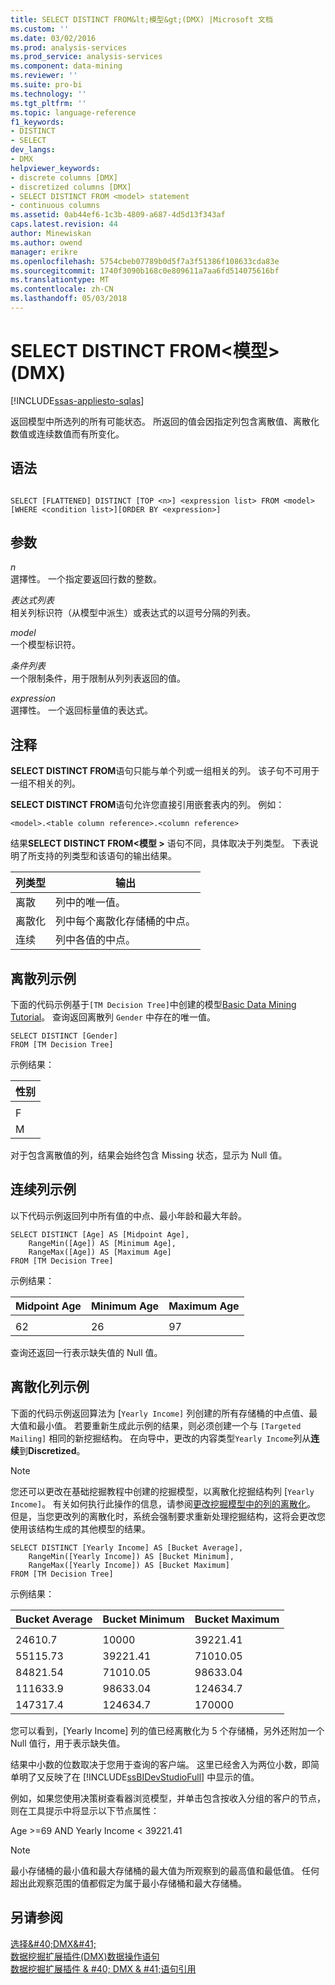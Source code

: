 ```yaml
---
title: SELECT DISTINCT FROM&lt;模型&gt;(DMX) |Microsoft 文档
ms.custom: ''
ms.date: 03/02/2016
ms.prod: analysis-services
ms.prod_service: analysis-services
ms.component: data-mining
ms.reviewer: ''
ms.suite: pro-bi
ms.technology: ''
ms.tgt_pltfrm: ''
ms.topic: language-reference
f1_keywords:
- DISTINCT
- SELECT
dev_langs:
- DMX
helpviewer_keywords:
- discrete columns [DMX]
- discretized columns [DMX]
- SELECT DISTINCT FROM <model> statement
- continuous columns
ms.assetid: 0ab44ef6-1c3b-4809-a687-4d5d13f343af
caps.latest.revision: 44
author: Minewiskan
ms.author: owend
manager: erikre
ms.openlocfilehash: 5754cbeb07789b0d5f7a3f51386f108633cda83e
ms.sourcegitcommit: 1740f3090b168c0e809611a7aa6fd514075616bf
ms.translationtype: MT
ms.contentlocale: zh-CN
ms.lasthandoff: 05/03/2018
---
```

# <a name="select-distinct-from-ltmodel-gt-dmx"></a>SELECT DISTINCT FROM&lt;模型&gt;(DMX)
[!INCLUDE[ssas-appliesto-sqlas](../includes/ssas-appliesto-sqlas.md)]

  返回模型中所选列的所有可能状态。 所返回的值会因指定列包含离散值、离散化数值或连续数值而有所变化。  
  
## <a name="syntax"></a>语法  
  
```  
  
SELECT [FLATTENED] DISTINCT [TOP <n>] <expression list> FROM <model>   
[WHERE <condition list>][ORDER BY <expression>]  
```  
  
## <a name="arguments"></a>参数  
 *n*  
 選擇性。 一个指定要返回行数的整数。  
  
 *表达式列表*  
 相关列标识符（从模型中派生）或表达式的以逗号分隔的列表。  
  
 *model*  
 一个模型标识符。  
  
 *条件列表*  
 一个限制条件，用于限制从列列表返回的值。  
  
 *expression*  
 選擇性。 一个返回标量值的表达式。  
  
## <a name="remarks"></a>注释  
 **SELECT DISTINCT FROM**语句只能与单个列或一组相关的列。 该子句不可用于一组不相关的列。  
  
 **SELECT DISTINCT FROM**语句允许您直接引用嵌套表内的列。 例如：  
  
```  
<model>.<table column reference>.<column reference>  
```  
  
 结果**SELECT DISTINCT FROM\<模型 >** 语句不同，具体取决于列类型。 下表说明了所支持的列类型和该语句的输出结果。  
  
|列类型|输出|  
|-----------------|------------|  
|离散|列中的唯一值。|  
|离散化|列中每个离散化存储桶的中点。|  
|连续|列中各值的中点。|  
  
## <a name="discrete-column-example"></a>离散列示例  
 下面的代码示例基于`[TM Decision Tree]`中创建的模型[Basic Data Mining Tutorial](http://msdn.microsoft.com/library/6602edb6-d160-43fb-83c8-9df5dddfeb9c)。 查询返回离散列 `Gender` 中存在的唯一值。  
  
```  
SELECT DISTINCT [Gender]  
FROM [TM Decision Tree]  
```  
  
 示例结果：  
  
|性别|  
|------------|  
||  
|F|  
|M|  
  
 对于包含离散值的列，结果会始终包含 Missing 状态，显示为 Null 值。  
  
## <a name="continuous-column-example"></a>连续列示例  
 以下代码示例返回列中所有值的中点、最小年龄和最大年龄。  
  
```  
SELECT DISTINCT [Age] AS [Midpoint Age],   
    RangeMin([Age]) AS [Minimum Age],   
    RangeMax([Age]) AS [Maximum Age]  
FROM [TM Decision Tree]  
```  
  
 示例结果：  
  
|Midpoint Age|Minimum Age|Maximum Age|  
|------------------|-----------------|-----------------|  
||||  
|62|26|97|  
  
 查询还返回一行表示缺失值的 Null 值。  
  
## <a name="discretized-column-example"></a>离散化列示例  
 下面的代码示例返回算法为 [`Yearly Income]` 列创建的所有存储桶的中点值、最大值和最小值。 若要重新生成此示例的结果，则必须创建一个与 `[Targeted Mailing]` 相同的新挖掘结构。 在向导中，更改的内容类型`Yearly Income`列从**连续**到**Discretized**。  
  
> [!NOTE]  
>  您还可以更改在基础挖掘教程中创建的挖掘模型，以离散化挖掘结构列 [`Yearly Income]`。 有关如何执行此操作的信息，请参阅[更改挖掘模型中的列的离散化](../analysis-services/data-mining/change-the-discretization-of-a-column-in-a-mining-model.md)。 但是，当您更改列的离散化时，系统会强制要求重新处理挖掘结构，这将会更改您使用该结构生成的其他模型的结果。  
  
```  
SELECT DISTINCT [Yearly Income] AS [Bucket Average],   
    RangeMin([Yearly Income]) AS [Bucket Minimum],   
    RangeMax([Yearly Income]) AS [Bucket Maximum]  
FROM [TM Decision Tree]  
```  
  
 示例结果：  
  
|Bucket Average|Bucket Minimum|Bucket Maximum|  
|--------------------|--------------------|--------------------|  
||||  
|24610.7|10000|39221.41|  
|55115.73|39221.41|71010.05|  
|84821.54|71010.05|98633.04|  
|111633.9|98633.04|124634.7|  
|147317.4|124634.7|170000|  
  
 您可以看到，[Yearly Income] 列的值已经离散化为 5 个存储桶，另外还附加一个 Null 值行，用于表示缺失值。  
  
 结果中小数的位数取决于您用于查询的客户端。 这里已经舍入为两位小数，即简单明了又反映了在 [!INCLUDE[ssBIDevStudioFull](../includes/ssbidevstudiofull-md.md)] 中显示的值。  
  
 例如，如果您使用决策树查看器浏览模型，并单击包含按收入分组的客户的节点，则在工具提示中将显示以下节点属性：  
  
 Age >=69 AND Yearly Income < 39221.41  
  
> [!NOTE]  
>  最小存储桶的最小值和最大存储桶的最大值为所观察到的最高值和最低值。 任何超出此观察范围的值都假定为属于最小存储桶和最大存储桶。  
  
## <a name="see-also"></a>另请参阅  
 [选择&AMP;#40;DMX&AMP;#41;](../dmx/select-dmx.md)   
 [数据挖掘扩展插件&#40;DMX&#41;数据操作语句](../dmx/dmx-statements-data-manipulation.md)   
 [数据挖掘扩展插件 & #40; DMX & #41;语句引用](../dmx/data-mining-extensions-dmx-statements.md)  
  
  
